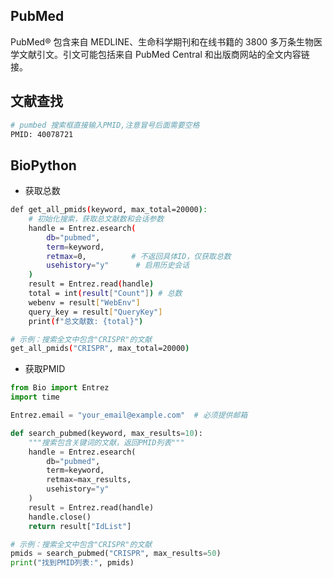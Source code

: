 
## PubMed 
PubMed® 包含来自 MEDLINE、生命科学期刊和在线书籍的 3800 多万条生物医学文献引文。引文可能包括来自 PubMed Central 和出版商网站的全文内容链接。

## 文献查找

```bash
# pumbed 搜索框直接输入PMID,注意冒号后面需要空格
PMID: 40078721
```

## BioPython 

- 获取总数
```bash
def get_all_pmids(keyword, max_total=20000):
    # 初始化搜索，获取总文献数和会话参数
    handle = Entrez.esearch(
        db="pubmed",
        term=keyword,
        retmax=0,          # 不返回具体ID，仅获取总数
        usehistory="y"      # 启用历史会话
    )
    result = Entrez.read(handle)
    total = int(result["Count"]) # 总数
    webenv = result["WebEnv"]
    query_key = result["QueryKey"]
    print(f"总文献数: {total}")

# 示例：搜索全文中包含"CRISPR"的文献
get_all_pmids("CRISPR", max_total=20000)
```

- 获取PMID
```python
from Bio import Entrez
import time

Entrez.email = "your_email@example.com"  # 必须提供邮箱

def search_pubmed(keyword, max_results=10):
    """搜索包含关键词的文献，返回PMID列表"""
    handle = Entrez.esearch(
        db="pubmed",
        term=keyword,
        retmax=max_results,
        usehistory="y"
    )
    result = Entrez.read(handle)
    handle.close()
    return result["IdList"]

# 示例：搜索全文中包含"CRISPR"的文献
pmids = search_pubmed("CRISPR", max_results=50)
print("找到PMID列表:", pmids)


```
